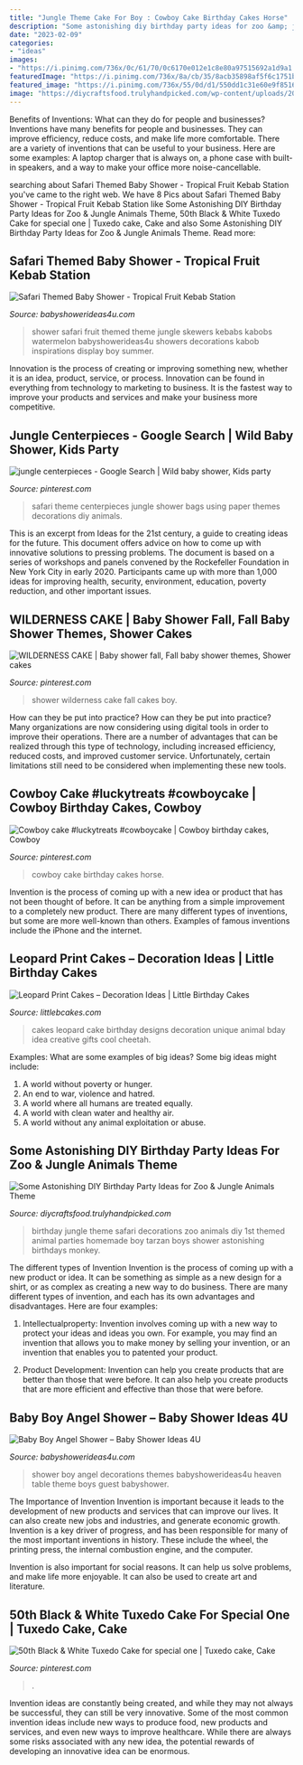 ```yaml
---
title: "Jungle Theme Cake For Boy : Cowboy Cake Birthday Cakes Horse"
description: "Some astonishing diy birthday party ideas for zoo &amp; jungle animals theme"
date: "2023-02-09"
categories:
- "ideas"
images:
- "https://i.pinimg.com/736x/0c/61/70/0c6170e012e1c8e80a97515692a1d9a1.jpg"
featuredImage: "https://i.pinimg.com/736x/8a/cb/35/8acb35898af5f6c1751b8dacce02b083--safari-theme-safari-party.jpg"
featured_image: "https://i.pinimg.com/736x/55/0d/d1/550dd1c31e60e9f85161325fabddc374--cowboy-cakes-cake-designs.jpg"
image: "https://diycraftsfood.trulyhandpicked.com/wp-content/uploads/2016/06/Animal-birthday-party_y2.jpg"
---
```



Benefits of Inventions: What can they do for people and businesses?
Inventions have many benefits for people and businesses. They can improve efficiency, reduce costs, and make life more comfortable. There are a variety of inventions that can be useful to your business. Here are some examples: A laptop charger that is always on, a phone case with built-in speakers, and a way to make your office more noise-cancellable.

	

		
searching about Safari Themed Baby Shower - Tropical Fruit Kebab Station you've came to the right web. We have 8 Pics about Safari Themed Baby Shower - Tropical Fruit Kebab Station like Some Astonishing DIY Birthday Party Ideas for Zoo &amp; Jungle Animals Theme, 50th Black &amp; White Tuxedo Cake for special one | Tuxedo cake, Cake and also Some Astonishing DIY Birthday Party Ideas for Zoo &amp; Jungle Animals Theme. Read more:
		
    
## Safari Themed Baby Shower - Tropical Fruit Kebab Station

<img loading=lazy src="https://babyshowerideas4u.com/wp-content/uploads/2014/05/safari-baby-shower-ideas-food-ideas-fruit-kebabs.jpg" onerror="this.onerror=null;this.src='https://tse3.mm.bing.net/th?id=OIP.Bbew9QhRBBtuWRka4XXfUwHaLJ&amp;pid=15.1';" alt="Safari Themed Baby Shower - Tropical Fruit Kebab Station">

_Source: babyshowerideas4u.com_

>shower safari fruit themed theme jungle skewers kebabs kabobs watermelon babyshowerideas4u showers decorations kabob inspirations display boy summer. 

	

Innovation is the process of creating or improving something new, whether it is an idea, product, service, or process. Innovation can be found in everything from technology to marketing to business. It is the fastest way to improve your products and services and make your business more competitive.

    
## Jungle Centerpieces - Google Search | Wild Baby Shower, Kids Party

<img loading=lazy src="https://i.pinimg.com/736x/8a/cb/35/8acb35898af5f6c1751b8dacce02b083--safari-theme-safari-party.jpg" onerror="this.onerror=null;this.src='https://tse2.mm.bing.net/th?id=OIP.iisTxr4Qq-AJNvPhAIhm4gHaJ3&amp;pid=15.1';" alt="jungle centerpieces - Google Search | Wild baby shower, Kids party">

_Source: pinterest.com_

>safari theme centerpieces jungle shower bags using paper themes decorations diy animals. 

	

This is an excerpt from Ideas for the 21st century, a guide to creating ideas for the future. This document offers advice on how to come up with innovative solutions to pressing problems. The document is based on a series of workshops and panels convened by the Rockefeller Foundation in New York City in early 2020. Participants came up with more than 1,000 ideas for improving health, security, environment, education, poverty reduction, and other important issues.

    
## WILDERNESS CAKE | Baby Shower Fall, Fall Baby Shower Themes, Shower Cakes

<img loading=lazy src="https://i.pinimg.com/736x/7f/f2/12/7ff212fb17dbfb58aa6e6ed1e06aeae6.jpg" onerror="this.onerror=null;this.src='https://tse3.mm.bing.net/th?id=OIP.MFFWTlzuJ9oGgtnSQSdJ4AHaLP&amp;pid=15.1';" alt="WILDERNESS CAKE | Baby shower fall, Fall baby shower themes, Shower cakes">

_Source: pinterest.com_

>shower wilderness cake fall cakes boy. 

	

How can they be put into practice?
How can they be put into practice? Many organizations are now considering using digital tools in order to improve their operations.  There are a number of advantages that can be realized through this type of technology, including increased efficiency, reduced costs, and improved customer service. Unfortunately, certain limitations still need to be considered when implementing these new tools.

    
## Cowboy Cake #luckytreats #cowboycake | Cowboy Birthday Cakes, Cowboy

<img loading=lazy src="https://i.pinimg.com/736x/55/0d/d1/550dd1c31e60e9f85161325fabddc374--cowboy-cakes-cake-designs.jpg" onerror="this.onerror=null;this.src='https://tse4.mm.bing.net/th?id=OIP.EhlVuN1IT2Bq5Y2qLc137AHaJ6&amp;pid=15.1';" alt="Cowboy cake #luckytreats #cowboycake | Cowboy birthday cakes, Cowboy">

_Source: pinterest.com_

>cowboy cake birthday cakes horse. 

	

Invention is the process of coming up with a new idea or product that has not been thought of before. It can be anything from a simple improvement to a completely new product. There are many different types of inventions, but some are more well-known than others. Examples of famous inventions include the iPhone and the internet.

    
## Leopard Print Cakes – Decoration Ideas | Little Birthday Cakes

<img loading=lazy src="http://www.littlebcakes.com/wp-content/uploads/2014/02/Leopard-Print-Cake-Ideas-767x1024.jpg" onerror="this.onerror=null;this.src='https://tse2.mm.bing.net/th?id=OIP.JIJIzbMKTlB4tiGHmdJIBQHaJ4&amp;pid=15.1';" alt="Leopard Print Cakes – Decoration Ideas | Little Birthday Cakes">

_Source: littlebcakes.com_

>cakes leopard cake birthday designs decoration unique animal bday idea creative gifts cool cheetah. 

	

Examples: What are some examples of big ideas?
Some big ideas might include: 
1. A world without poverty or hunger.
2. An end to war, violence and hatred.
3. A world where all humans are treated equally.
4. A world with clean water and healthy air.
5. A world without any animal exploitation or abuse.

    
## Some Astonishing DIY Birthday Party Ideas For Zoo &amp; Jungle Animals Theme

<img loading=lazy src="https://diycraftsfood.trulyhandpicked.com/wp-content/uploads/2016/06/Animal-birthday-party_y2.jpg" onerror="this.onerror=null;this.src='https://tse3.mm.bing.net/th?id=OIP.9tbcoT6Zwi6Zp7tFYD_9cgHaLH&amp;pid=15.1';" alt="Some Astonishing DIY Birthday Party Ideas for Zoo &amp; Jungle Animals Theme">

_Source: diycraftsfood.trulyhandpicked.com_

>birthday jungle theme safari decorations zoo animals diy 1st themed animal parties homemade boy tarzan boys shower astonishing birthdays monkey. 

	

The different types of Invention
Invention is the process of coming up with a new product or idea. It can be something as simple as a new design for a shirt, or as complex as creating a new way to do business. There are many different types of invention, and each has its own advantages and disadvantages. Here are four examples: 
1. Intellectualproperty: Invention involves coming up with a new way to protect your ideas and ideas you own. For example, you may find an invention that allows you to make money by selling your invention, or an invention that enables you to patented your product. 

2. Product Development: Invention can help you create products that are better than those that were before. It can also help you create products that are more efficient and effective than those that were before. 


    
## Baby Boy Angel Shower – Baby Shower Ideas 4U

<img loading=lazy src="https://babyshowerideas4u.com/wp-content/uploads/2016/09/Baby-Boy-Angel-Shower-Guest-Table-600x800.jpg" onerror="this.onerror=null;this.src='https://tse4.mm.bing.net/th?id=OIP.eq5dt8KfbcIsuzB6jlqkAgHaJ4&amp;pid=15.1';" alt="Baby Boy Angel Shower – Baby Shower Ideas 4U">

_Source: babyshowerideas4u.com_

>shower boy angel decorations themes babyshowerideas4u heaven table theme boys guest babyshower. 

	

The Importance of Invention
Invention is important because it leads to the development of new products and services that can improve our lives. It can also create new jobs and industries, and generate economic growth.
Invention is a key driver of progress, and has been responsible for many of the most important inventions in history. These include the wheel, the printing press, the internal combustion engine, and the computer.

Invention is also important for social reasons. It can help us solve problems, and make life more enjoyable. It can also be used to create art and literature.

    
## 50th Black &amp; White Tuxedo Cake For Special One | Tuxedo Cake, Cake

<img loading=lazy src="https://i.pinimg.com/736x/0c/61/70/0c6170e012e1c8e80a97515692a1d9a1.jpg" onerror="this.onerror=null;this.src='https://tse3.mm.bing.net/th?id=OIP.9PfnFEwlZzRn4lVwRE6IBQHaIX&amp;pid=15.1';" alt="50th Black &amp; White Tuxedo Cake for special one | Tuxedo cake, Cake">

_Source: pinterest.com_

>. 

	

Invention ideas are constantly being created, and while they may not always be successful, they can still be very innovative. Some of the most common invention ideas include new ways to produce food, new products and services, and even new ways to improve healthcare. While there are always some risks associated with any new idea, the potential rewards of developing an innovative idea can be enormous.

